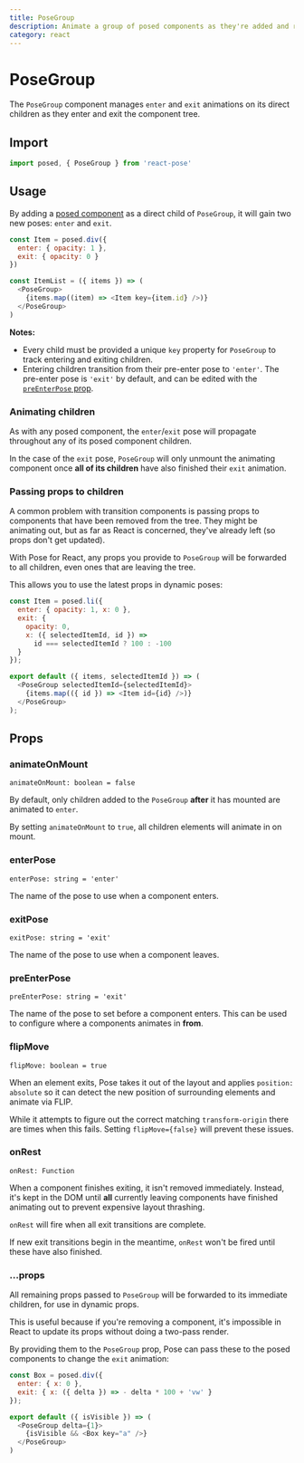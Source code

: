```yaml
---
title: PoseGroup
description: Animate a group of posed components as they're added and removed.
category: react
---
```


# PoseGroup

The `PoseGroup` component manages `enter` and `exit` animations on its direct children as they enter and exit the component tree.

<TOC />

## Import

```javascript
import posed, { PoseGroup } from 'react-pose'
```

## Usage

By adding a [posed component](/api/posed) as a direct child of `PoseGroup`, it will gain two new poses: `enter` and `exit`.

```javascript
const Item = posed.div({
  enter: { opacity: 1 },
  exit: { opacity: 0 }
})

const ItemList = ({ items }) => (
  <PoseGroup>
    {items.map((item) => <Item key={item.id} />)}
  </PoseGroup>
)
```

**Notes:**
- Every child must be provided a unique `key` property for `PoseGroup` to track entering and exiting children.
- Entering children transition from their pre-enter pose to `'enter'`. The pre-enter pose is `'exit'` by default, and can be edited with the [`preEnterPose` prop](#posegroup-props-preenterpose).

### Animating children

As with any posed component, the `enter`/`exit` pose will propagate throughout any of its posed component children.

In the case of the `exit` pose, `PoseGroup` will only unmount the animating component once **all of its children** have also finished their `exit` animation.

### Passing props to children

A common problem with transition components is passing props to components that have been removed from the tree. They might be animating out, but as far as React is concerned, they've already left (so props don't get updated).

With Pose for React, any props you provide to `PoseGroup` will be forwarded to all children, even ones that are leaving the tree.

This allows you to use the latest props in dynamic poses:

```javascript
const Item = posed.li({
  enter: { opacity: 1, x: 0 },
  exit: {
    opacity: 0,
    x: ({ selectedItemId, id }) =>
      id === selectedItemId ? 100 : -100
  }
});

export default ({ items, selectedItemId }) => (
  <PoseGroup selectedItemId={selectedItemId}>
    {items.map(({ id }) => <Item id={id} />)}
  </PoseGroup>
);
```

## Props

### animateOnMount

`animateOnMount: boolean = false`

By default, only children added to the `PoseGroup` **after** it has mounted are animated to `enter`.

By setting `animateOnMount` to `true`, all children elements will animate in on mount.

### enterPose

`enterPose: string = 'enter'`

The name of the pose to use when a component enters.

### exitPose

`exitPose: string = 'exit'`

The name of the pose to use when a component leaves.

### preEnterPose

`preEnterPose: string = 'exit'`

The name of the pose to set before a component enters. This can be used to configure where a components animates in **from**.

### flipMove

`flipMove: boolean = true`

When an element exits, Pose takes it out of the layout and applies `position: absolute` so it can detect the new position of surrounding elements and animate via FLIP.

While it attempts to figure out the correct matching `transform-origin` there are times when this fails. Setting `flipMove={false}` will prevent these issues.

### onRest

`onRest: Function`

When a component finishes exiting, it isn't removed immediately. Instead, it's kept in the DOM until **all** currently leaving components have finished animating out to prevent expensive layout thrashing.

`onRest` will fire when all exit transitions are complete.

If new exit transitions begin in the meantime, `onRest` won't be fired until these have also finished.

### ...props

All remaining props passed to `PoseGroup` will be forwarded to its immediate children, for use in dynamic props.

This is useful because if you're removing a component, it's impossible in React to update its props without doing a two-pass render.

By providing them to the `PoseGroup` prop, Pose can pass these to the posed components to change the `exit` animation:

```javascript
const Box = posed.div({
  enter: { x: 0 },
  exit: { x: ({ delta }) => - delta * 100 + 'vw' }
});

export default ({ isVisible }) => (
  <PoseGroup delta={1}>
    {isVisible && <Box key="a" />}
  </PoseGroup>
)
```

